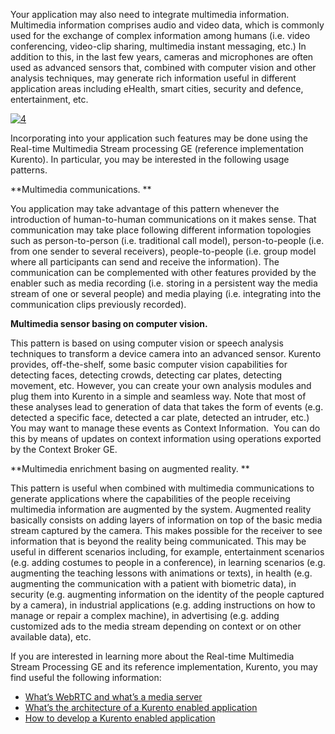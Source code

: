 Your application may also need to integrate multimedia information.
Multimedia information comprises audio and video data, which is commonly
used for the exchange of complex information among humans (i.e. video
conferencing, video-clip sharing, multimedia instant messaging, etc.) In
addition to this, in the last few years, cameras and microphones are
often used as advanced sensors that, combined with computer vision and
other analysis techniques, may generate rich information useful in
different application areas including eHealth, smart cities, security
and defence, entertainment, etc.  

[![4](/uploads/2014/11/4.png)](/uploads/2014/11/4.png)

Incorporating into your application such features may be done using the
Real-time Multimedia Stream processing GE (reference implementation
Kurento). In particular, you may be interested in the following usage
patterns.

**Multimedia communications. **

You application may take advantage of this pattern whenever the
introduction of human-to-human communications on it makes sense. That
communication may take place following different information topologies
such as person-to-person (i.e. traditional call model), person-to-people
(i.e. from one sender to several receivers), people-to-people (i.e.
group model where all participants can send and receive the
information). The communication can be complemented with other features
provided by the enabler such as media recording (i.e. storing in a
persistent way the media stream of one or several people) and media
playing (i.e. integrating into the communication clips previously
recorded).

**Multimedia sensor basing on computer vision.**

This pattern is based on using computer vision or speech analysis
techniques to transform a device camera into an advanced sensor. Kurento
provides, off-the-shelf, some basic computer vision capabilities for
detecting faces, detecting crowds, detecting car plates, detecting
movement, etc. However, you can create your own analysis modules and
plug them into Kurento in a simple and seamless way. Note that most of
these analyses lead to generation of data that takes the form of events
(e.g. detected a specific face, detected a car plate, detected an
intruder, etc.) You may want to manage these events as Context
Information.  You can do this by means of updates on context information
using operations exported by the Context Broker GE. 

**Multimedia enrichment basing on augmented reality. **

This pattern is useful when combined with multimedia communications to
generate applications where the capabilities of the people receiving
multimedia information are augmented by the system. Augmented reality
basically consists on adding layers of information on top of the basic
media stream captured by the camera. This makes possible for the
receiver to see information that is beyond the reality being
communicated. This may be useful in different scenarios including, for
example, entertainment scenarios (e.g. adding costumes to people in a
conference), in learning scenarios (e.g. augmenting the teaching lessons
with animations or texts), in health (e.g. augmenting the communication
with a patient with biometric data), in security (e.g. augmenting
information on the identity of the people captured by a camera), in
industrial applications (e.g. adding instructions on how to manage or
repair a complex machine), in advertising (e.g. adding customized ads to
the media stream depending on context or on other available data), etc.

If you are interested in learning more about the Real-time Multimedia
Stream Processing GE and its reference implementation, Kurento, you may
find useful the following information:

-   [What’s WebRTC and what’s a media
    server](/real-time-processing-of-media-streams/whats-webrtc-and-whats-a-media-server/)
-   [What’s the architecture of a Kurento enabled
    application](/real-time-processing-of-media-streams/whats-the-architecture-of-a-kurento-enabled-application/)
-   [How to develop a Kurento enabled
    application](/real-time-processing-of-media-streams/how-to-develop-a-kurento-enabled-application/)

 

 
